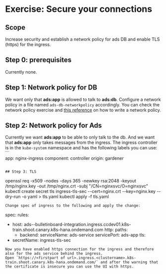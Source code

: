 # Exercise: Secure your connections


## Scope

Increase security and establish a network policy for ads DB and enable TLS (https) for the ingress. 

## Step 0: prerequisites

Currently none.

## Step 1: Network policy for DB
We want only that __ads:app__ is allowed to talk to __ads:db__. Configure a network policy in a file named `ads-db-networkpolicy` accordingly. 
You can check the network policy exercise and [this reference](https://kubernetes.io/docs/concepts/services-networking/network-policies/) on how to write a network policy. 

## Step 2: Network policy for Ads
Currently we want __ads:app__ to be able to only talk to the db. And we want that __ads:app__ only takes messages from the ingress. 
The ingress controller is in the `kube-system` namespace and has the following labels you can use: ```  
app: nginx-ingress 
component: controller 
origin: gardener
```

## Step 3: TLS
```
openssl req -x509 -nodes -days 365 -newkey rsa:2048 -keyout /tmp/nginx.key -out /tmp/nginx.crt -subj "/CN=nginxsvc/O=nginxsvc"
kubectl create secret tls ingress-tls-sec --cert=nginx.crt --key=nginx.key --dry-run -o yaml > tls.yaml
kubectl apply -f tls.yaml
``` 
Change spec of ingress to the following and apply the change:
```
spec:
  rules:
  - host: ads--bulletinboard-integration.ingress.ccdev01.k8s-train.shoot.canary.k8s-hana.ondemand.com
    http:
      paths:
      - backend:
          serviceName: ads-service
          servicePort: ads-app
  tls:
  - secretName: ingress-tls-sec
```
Now you have enabled https connection for the ingress and therefore also for the ads service behind the ingress.
Open `https://<firstpart of url>.ingress.<clustername>.k8s-train.shoot.canary.k8s-hana.ondemand.com/` and after the warning that the certificate is insecure you can use the UI with https. 






